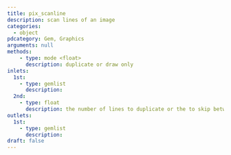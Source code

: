 ```yaml
---
title: pix_scanline
description: scan lines of an image
categories:
  - object
pdcategory: Gem, Graphics
arguments: null
methods:
    - type: mode <float>
      description: duplicate or draw only
inlets:
  1st:
    - type: gemlist
      description:
  2nd:
    - type: float
      description: the number of lines to duplicate or the to skip between drawing
outlets:
  1st:
    - type: gemlist
      description:
draft: false
---
```

